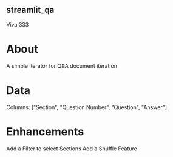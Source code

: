 ## streamlit_qa
Viva 333

# About
A simple iterator for Q&A document iteration

# Data
Columns: ["Section", "Question Number", "Question", "Answer"]

# Enhancements
Add a Filter to select Sections
Add a Shuffle Feature
